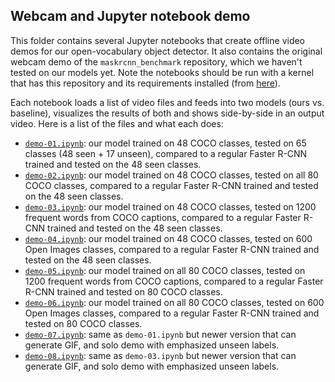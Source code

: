 ## Webcam and Jupyter notebook demo

This folder contains several Jupyter notebooks that create offline video demos for our open-vocabulary object detector. It also contains the original webcam demo of the `maskrcnn_benchmark` repository, which we haven't tested on our models yet. Note the notebooks should be run with a kernel that has this repository and its requirements installed (from [here](../INSTALL.md)). 

Each notebook loads a list of video files and feeds into two models (ours vs. baseline), visualizes the results of both and shows side-by-side in an output video. Here is a list of the files and what each does:

* [`demo-01.ipynb`](demo-01.ipynb): our model trained on 48 COCO classes, tested on 65 classes (48 seen + 17 unseen), compared to a regular Faster R-CNN trained and tested on the 48 seen classes.
* [`demo-02.ipynb`](demo-02.ipynb): our model trained on 48 COCO classes, tested on all 80 COCO classes, compared to a regular Faster R-CNN trained and tested on the 48 seen classes.
* [`demo-03.ipynb`](demo-03.ipynb): our model trained on 48 COCO classes, tested on 1200 frequent words from COCO captions, compared to a regular Faster R-CNN trained and tested on the 48 seen classes.
* [`demo-04.ipynb`](demo-04.ipynb): our model trained on 48 COCO classes, tested on 600 Open Images classes, compared to a regular Faster R-CNN trained and tested on the 48 seen classes.
* [`demo-05.ipynb`](demo-05.ipynb): our model trained on all 80 COCO classes, tested on 1200 frequent words from COCO captions, compared to a regular Faster R-CNN trained and tested on 80 COCO classes.
* [`demo-06.ipynb`](demo-06.ipynb): our model trained on all 80 COCO classes, tested on 600 Open Images classes, compared to a regular Faster R-CNN trained and tested on 80 COCO classes.
* [`demo-07.ipynb`](demo-07.ipynb): same as `demo-01.ipynb` but newer version that can generate GIF, and solo demo with emphasized unseen labels.
* [`demo-08.ipynb`](demo-08.ipynb): same as `demo-03.ipynb` but newer version that can generate GIF, and solo demo with emphasized unseen labels.




